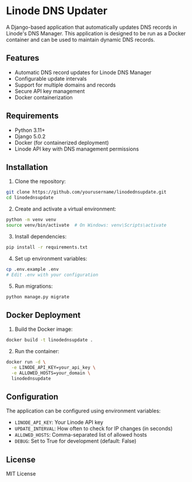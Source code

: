 # Linode DNS Updater

A Django-based application that automatically updates DNS records in Linode's DNS Manager. This application is designed to be run as a Docker container and can be used to maintain dynamic DNS records.

## Features

- Automatic DNS record updates for Linode DNS Manager
- Configurable update intervals
- Support for multiple domains and records
- Secure API key management
- Docker containerization

## Requirements

- Python 3.11+
- Django 5.0.2
- Docker (for containerized deployment)
- Linode API key with DNS management permissions

## Installation

1. Clone the repository:
```bash
git clone https://github.com/yourusername/linodednsupdate.git
cd linodednsupdate
```

2. Create and activate a virtual environment:
```bash
python -m venv venv
source venv/bin/activate  # On Windows: venv\Scripts\activate
```

3. Install dependencies:
```bash
pip install -r requirements.txt
```

4. Set up environment variables:
```bash
cp .env.example .env
# Edit .env with your configuration
```

5. Run migrations:
```bash
python manage.py migrate
```

## Docker Deployment

1. Build the Docker image:
```bash
docker build -t linodednsupdate .
```

2. Run the container:
```bash
docker run -d \
  -e LINODE_API_KEY=your_api_key \
  -e ALLOWED_HOSTS=your_domain \
  linodednsupdate
```

## Configuration

The application can be configured using environment variables:

- `LINODE_API_KEY`: Your Linode API key
- `UPDATE_INTERVAL`: How often to check for IP changes (in seconds)
- `ALLOWED_HOSTS`: Comma-separated list of allowed hosts
- `DEBUG`: Set to True for development (default: False)

## License

MIT License 